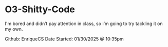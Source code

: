 # O3-Shitty-Code
I'm bored and didn’t pay attention in class, so I’m going to try tackling it on my own.

Github: EnriqueCS
Date Started: 01/30/2025 @ 10:35pm
